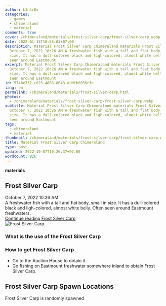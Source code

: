```yaml
---
author: L3n4r0x
categories:
  - games
  - chimeraland
  - material
comments: true
cover: /chimeraland/materials/frost-silver-carp/frost-silver-carp.webp
date: 2022-01-15T10:56:03+07:00
description: Material Frost Silver Carp Chimeraland materials Frost Silver Carp
  October 7, 2022 10:26 AM A freshwater fish with a tall and flat body, small in
  size. It has a dull-colored black and ligh-colored, almost white belly. Often
  seen around Eastmount
excerpt: Material Frost Silver Carp Chimeraland materials Frost Silver Carp
  October 7, 2022 10:26 AM A freshwater fish with a tall and flat body, small in
  size. It has a dull-colored black and ligh-colored, almost white belly. Often
  seen around Eastmount
id: 5740e732-c023-4888-8043-dddfb0036c3e
lang: en
permalink: /chimeraland/materials/frost-silver-carp.html
photos:
  - /chimeraland/materials/frost-silver-carp/frost-silver-carp.webp
subtitle: Material Frost Silver Carp Chimeraland materials Frost Silver Carp
  October 7, 2022 10:26 AM A freshwater fish with a tall and flat body, small in
  size. It has a dull-colored black and ligh-colored, almost white belly. Often
  seen around Eastmount
tags:
  - chimeraland
  - material
thumbnail: /chimeraland/materials/frost-silver-carp/frost-silver-carp.webp
title: Material Frost Silver Carp Chimeraland
type: post
updated: 2022-10-07T10:26:37+07:00
wordcount: 926
---
```


<link
  rel="stylesheet"
  href="https://rawcdn.githack.com/dimaslanjaka/Web-Manajemen/870a349/css/bootstrap-5-3-0-alpha3-wrapper.css"
/>
<section id="bootstrap-wrapper">
  <div data-bs-theme="dark">
    <div
      class="row g-0 border rounded overflow-hidden flex-md-row mb-4 shadow-sm position-relative bg-dark text-light"
    >
      <div class="col p-4 d-flex flex-column position-static">
        <strong class="d-inline-block mb-2 text-success">materials</strong>
        <h2 class="mb-0">Frost Silver Carp</h2>
        <div class="mb-1 text-muted">October 7, 2022 10:26 AM</div>
        <div class="mb-2 border p-1">
          A freshwater fish with a tall and flat body, small in size. It has a
          dull-colored black and ligh-colored, almost white belly. Often seen
          around Eastmount freshwaters.
        </div>
        <a
          href="/chimeraland/materials/frost-silver-carp.html"
          class="stretched-link d-none text-primary"
          >Continue reading Frost Silver Carp</a
        >
      </div>
      <div class="col-auto d-none d-md-block d-lg-block">
        <img
          src="https://www.webmanajemen.com/chimeraland/materials/frost-silver-carp/frost-silver-carp.webp"
          alt="Frost Silver Carp"
        />
      </div>
    </div>
    <div class="row">
      <div class="col-lg-6 col-12 mb-2">
        <div class="card">
          <div class="card-body">
            <h3 class="card-title">What is the use of the Frost Silver Carp</h3>
            <div class="card-text"><ul></ul></div>
          </div>
        </div>
      </div>
      <div class="col-lg-6 col-12 mb-2">
        <div class="card">
          <div class="card-body">
            <h3 class="card-title">How to get Frost Silver Carp</h3>
            <div class="card-text">
              <ul>
                <li>Go to the Auction House to obtain it.</li>
                <li>
                  Go fishing on Eastmount freshwater somewhere inland to obtain
                  Frost Silver Carp.
                </li>
              </ul>
            </div>
          </div>
        </div>
      </div>
      <div class="col-12 mb-2">
        <h2>Frost Silver Carp Spawn Locations</h2>
        <p>Frost Silver Carp is randomly spawned</p>
      </div>
    </div>
  </div>
</section>